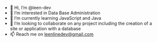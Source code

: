 - 👋 Hi, I’m @leen-dev
- 👀 I’m interested in Data Base Administration
- 🌱 I’m currently learning JavaScript and Java
- 💞️ I’m looking to collaborate on any project including the creation of a site or application with a database
- 📫 Reach me on leenlinedev@gmail.com



<!---
leen-dev/leen-dev is a ✨ special ✨ repository because its `README.md` (this file) appears on your GitHub profile.
You can click the Preview link to take a look at your changes.
--->
